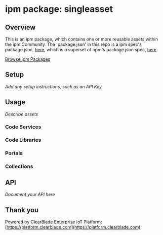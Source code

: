 
# ipm package: singleasset

## Overview



This is an ipm package, which contains one or more reusable assets within the ipm Community. The 'package.json' in this repo is a ipm spec's package.json, [here](https://docs.clearblade.com/v/3/6-ipm/spec), which is a superset of npm's package.json spec, [here](https://docs.npmjs.com/files/package.json).

[Browse ipm Packages](https://ipm.clearblade.com)

## Setup

_Add any setup instructions, such as an API Key_

## Usage

_Describe assets_

### Code Services

### Code Libraries

### Portals

### Collections

## API

_Document your API here_

## Thank you

Powered by ClearBlade Enterprise IoT Platform: [https://platform.clearblade.com](https://platform.clearblade.com)
